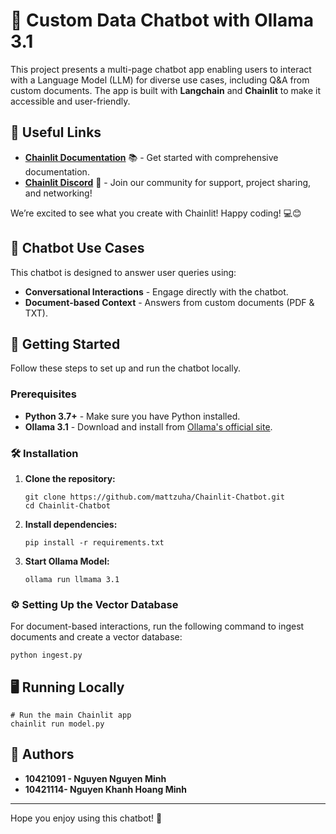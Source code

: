 
# 🤖 Custom Data Chatbot with Ollama 3.1

This project presents a multi-page chatbot app enabling users to interact with a Language Model (LLM) for diverse use cases, including Q&A from custom documents. The app is built with **Langchain** and **Chainlit** to make it accessible and user-friendly.


## 🔗 Useful Links 
- **[Chainlit Documentation](https://docs.chainlit.io)** 📚 - Get started with comprehensive documentation.
- **[Chainlit Discord](https://discord.gg/k73SQ3FyUh)** 💬 - Join our community for support, project sharing, and networking!

We’re excited to see what you create with Chainlit! Happy coding! 💻😊


## 💬 Chatbot Use Cases
This chatbot is designed to answer user queries using:
- **Conversational Interactions** - Engage directly with the chatbot.
- **Document-based Context** - Answers from custom documents (PDF & TXT).


## 🚀 Getting Started
Follow these steps to set up and run the chatbot locally.

### Prerequisites
- **Python 3.7+** - Make sure you have Python installed.
- **Ollama 3.1** - Download and install from [Ollama's official site](https://www.ollama.com).


### 🛠️ Installation

1. **Clone the repository:**
   ```shell
   git clone https://github.com/mattzuha/Chainlit-Chatbot.git
   cd Chainlit-Chatbot
   ```

2. **Install dependencies:**
   ```shell
   pip install -r requirements.txt
   ```

3. **Start Ollama Model:**
   ```shell
   ollama run llmama 3.1
   ```

### ⚙️ Setting Up the Vector Database
For document-based interactions, run the following command to ingest documents and create a vector database:
```shell
python ingest.py
```

## 🖥️ Running Locally
```shell
# Run the main Chainlit app
chainlit run model.py
```

## 💁 Authors
- **10421091 - Nguyen Nguyen Minh**
- **10421114- Nguyen Khanh Hoang Minh**

--- 

Hope you enjoy using this chatbot! 🎉
